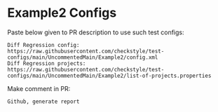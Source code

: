 # Example2 Configs
Paste below given to PR description to use such test configs:
```
Diff Regression config: https://raw.githubusercontent.com/checkstyle/test-configs/main/UncommentedMain/Example2/config.xml
Diff Regression projects: https://raw.githubusercontent.com/checkstyle/test-configs/main/UncommentedMain/Example2/list-of-projects.properties
```
Make comment in PR:
```
Github, generate report
```
